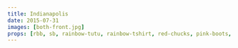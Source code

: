 ```yaml
---
title: Indianapolis
date: 2015-07-31
images: [both-front.jpg]
props: [rbb, sb, rainbow-tutu, rainbow-tshirt, red-chucks, pink-boots, bondage-gear, sombrero, gold-crown, studded-red-choker, aviators, pink-bono-glasses, sparkly-star-stick, astroturf, mushrooms, trumpet, pink-pointer-hand, freddie-mustache, yellow-happy-sticker]
---
```


